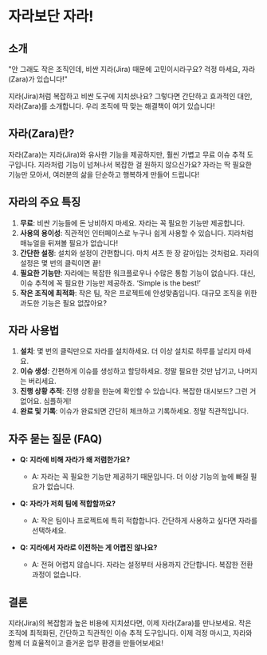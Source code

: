 # 자라보단 자라!

## 소개

"안 그래도 작은 조직인데, 비싼 지라(Jira) 때문에 고민이시라구요? 걱정 마세요, 자라(Zara)가 있습니다!"

지라(Jira)처럼 복잡하고 비싼 도구에 지치셨나요? 그렇다면 간단하고 효과적인 대안, 자라(Zara)를 소개합니다. 우리 조직에 딱 맞는 해결책이 여기 있습니다!

## 자라(Zara)란?

자라(Zara)는 지라(Jira)와 유사한 기능을 제공하지만, 훨씬 가볍고 무료 이슈 추적 도구입니다. 지라처럼 기능이 넘쳐나서 복잡한 걸 원하지 않으신가요? 자라는 딱 필요한 기능만 모아서, 여러분의 삶을 단순하고 행복하게 만들어 드립니다!

## 자라의 주요 특징

1. **무료**: 비싼 기능들에 돈 낭비하지 마세요. 자라는 꼭 필요한 기능만 제공합니다.
2. **사용의 용이성**: 직관적인 인터페이스로 누구나 쉽게 사용할 수 있습니다. 지라처럼 매뉴얼을 뒤져볼 필요가 없습니다!
3. **간단한 설정**: 설치와 설정이 간편합니다. 마치 셔츠 한 장 갈아입는 것처럼요. 자라의 설정은 몇 번의 클릭이면 끝!
4. **필요한 기능만**: 자라에는 복잡한 워크플로우나 수많은 통합 기능이 없습니다. 대신, 이슈 추적에 꼭 필요한 기능만 제공하죠. ‘Simple is the best!’
5. **작은 조직에 최적화**: 작은 팀, 작은 프로젝트에 안성맞춤입니다. 대규모 조직을 위한 과도한 기능은 필요 없잖아요?

## 자라 사용법

1. **설치**: 몇 번의 클릭만으로 자라를 설치하세요. 더 이상 설치로 하루를 날리지 마세요.
2. **이슈 생성**: 간편하게 이슈를 생성하고 할당하세요. 정말 필요한 것만 남기고, 나머지는 버리세요.
3. **진행 상황 추적**: 진행 상황을 한눈에 확인할 수 있습니다. 복잡한 대시보드? 그런 거 없어요. 심플하게!
4. **완료 및 기록**: 이슈가 완료되면 간단히 체크하고 기록하세요. 정말 직관적입니다.

## 자주 묻는 질문 (FAQ)

- **Q: 지라에 비해 자라가 왜 저렴한가요?**
    - A: 자라는 꼭 필요한 기능만 제공하기 때문입니다. 더 이상 기능의 늪에 빠질 필요가 없습니다.

- **Q: 자라가 저희 팀에 적합할까요?**
    - A: 작은 팀이나 프로젝트에 특히 적합합니다. 간단하게 사용하고 싶다면 자라를 선택하세요.

- **Q: 지라에서 자라로 이전하는 게 어렵진 않나요?**
    - A: 전혀 어렵지 않습니다. 자라는 설정부터 사용까지 간단합니다. 복잡한 전환 과정이 없습니다.

## 결론

지라(Jira)의 복잡함과 높은 비용에 지치셨다면, 이제 자라(Zara)를 만나보세요. 작은 조직에 최적화된, 간단하고 직관적인 이슈 추적 도구입니다. 이제 걱정 마시고, 자라와 함께 더 효율적이고 즐거운 업무 환경을 만들어보세요!